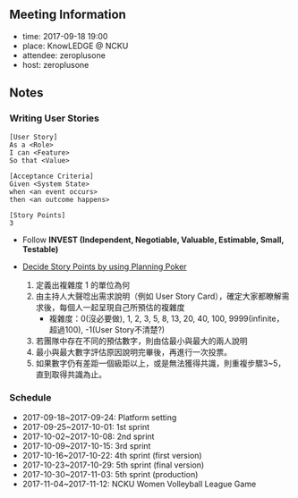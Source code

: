 ## Meeting Information

- time: 2017-09-18 19:00
- place: KnowLEDGE @ NCKU
- attendee: zeroplusone
- host: zeroplusone

## Notes

### Writing User Stories

    [User Story]
    As a <Role>
    I can <Feature>
    So that <Value>

    [Acceptance Criteria]
    Given <System State>
    when <an event occurs> 
    then <an outcome happens>

    [Story Points]
    3

- Follow **INVEST (Independent, Negotiable, Valuable, Estimable, Small, Testable)**
- [Decide Story Points by using Planning Poker](http://www.codedata.com.tw/social-coding/requirement-story-point-planning-poker/)
  
  1. 定義出複雜度 1 的單位為何
  2. 由主持人大聲唸出需求說明（例如 User Story Card），確定大家都瞭解需求後，每個人一起呈現自己所預估的複雜度
      - 複雜度：0(沒必要做), 1, 2, 3, 5, 8, 13, 20, 40, 100, 9999(infinite，超過100), -1(User Story不清楚?)
  3. 若團隊中存在不同的預估數字，則由估最小與最大的兩人說明
  4. 最小與最大數字評估原因說明完畢後，再進行一次投票。
  5. 如果數字仍有差距一個級距以上，或是無法獲得共識，則重複步驟3~5，直到取得共識為止。

### Schedule

- 2017-09-18~2017-09-24: Platform setting
- 2017-09-25~2017-10-01: 1st sprint
- 2017-10-02~2017-10-08: 2nd sprint
- 2017-10-09~2017-10-15: 3rd sprint
- 2017-10-16~2017-10-22: 4th sprint (first version)
- 2017-10-23~2017-10-29: 5th sprint (final version)
- 2017-10-30~2017-11-03: 5th sprint (production)
- 2017-11-04~2017-11-12: NCKU Women Volleyball League Game
